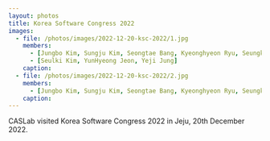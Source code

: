 ```yaml
---
layout: photos
title: Korea Software Congress 2022
images:
  - file: /photos/images/2022-12-20-ksc-2022/1.jpg
    members:  
      - [Jungbo Kim, Sungju Kim, Seongtae Bang, Kyeonghyeon Ryu, Seungkyu Lee, Minwoo Jang, Minhyeok An]
      - [Seulki Kim, YunHyeong Jeon, Yeji Jung]
    caption: 
  - file: /photos/images/2022-12-20-ksc-2022/2.jpg
    members:  
      - [Jungbo Kim, Sungju Kim, Seongtae Bang, Kyeonghyeon Ryu, Seungkyu Lee]
    caption: 
---
```


CASLab visited Korea Software Congress 2022 in Jeju, 20th December 2022.